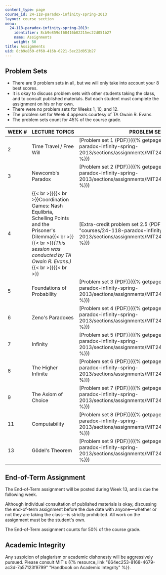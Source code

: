 ```yaml
---
content_type: page
course_id: 24-118-paradox-infinity-spring-2013
layout: course_section
menu:
  24-118-paradox-infinity-spring-2013:
    identifier: 8cb9e859df60416b02215ec22d051b27
    name: Assignments
    weight: 50
title: Assignments
uid: 8cb9e859-df60-416b-0221-5ec22d051b27
---
```


Problem Sets
------------

*   There are 9 problem sets in all, but we will only take into account your 8 best scores.
*   It is okay to discuss problem sets with other students taking the class, and to consult published materials. But each student must complete the assignment on his or her own.
*   There were no problem sets for Weeks 1, 10, and 12.
*   The problem set for Week 4 appears courtesy of TA Owain R. Evans.
*   The problem sets count for 45% of the course grade.

| WEEK # | LECTURE TOPICS | PROBLEM SET |
| --- | --- | --- |
| 2 | Time Travel / Free Will | [Problem set 1 (PDF)]({{% getpage "courses/24-118-paradox-infinity-spring-2013/sections/assignments/MIT24_118S13_ProbSet1" %}}) |
| 3 | Newcomb's Paradox | [Problem set 2 (PDF)]({{% getpage "courses/24-118-paradox-infinity-spring-2013/sections/assignments/MIT24_118S13_ProbSet2" %}}) |
| 4 | {{< br >}}{{< br >}}Coordination Games: Nash Equlibria, Schelling Points and the Prisoner's Dilemma{{< br >}}{{< br >}}_(This session was conducted by TA Owain R. Evans.)_{{< br >}}{{< br >}} | [Extra-credit problem set 2.5 (PDF)]({{% getpage "courses/24-118-paradox-infinity-spring-2013/sections/assignments/MIT24_118S13_ProbSet2.5" %}}) |
| 5 | Foundations of Probability | [Problem set 3 (PDF)]({{% getpage "courses/24-118-paradox-infinity-spring-2013/sections/assignments/MIT24_118S13_ProbSet3" %}}) |
| 6 | Zeno's Paradoxes | [Problem set 4 (PDF)]({{% getpage "courses/24-118-paradox-infinity-spring-2013/sections/assignments/MIT24_118S13_ProbSet4" %}}) |
| 7 | Infinity | [Problem set 5 (PDF)]({{% getpage "courses/24-118-paradox-infinity-spring-2013/sections/assignments/MIT24_118S13_ProbSet5" %}}) |
| 8 | The Higher Infinite | [Problem set 6 (PDF)]({{% getpage "courses/24-118-paradox-infinity-spring-2013/sections/assignments/MIT24_118S13_ProbSet6" %}}) |
| 9 | The Axiom of Choice | [Problem set 7 (PDF)]({{% getpage "courses/24-118-paradox-infinity-spring-2013/sections/assignments/MIT24_118S13_ProbSet7" %}}) |
| 11 | Computability | [Problem set 8 (PDF)]({{% getpage "courses/24-118-paradox-infinity-spring-2013/sections/assignments/MIT24_118S13_ProbSet8" %}}) |
| 13 | Gödel's Theorem | [Problem set 9 (PDF)]({{% getpage "courses/24-118-paradox-infinity-spring-2013/sections/assignments/MIT24_118S13_ProbSet9" %}}) 

End-of-Term Assignment
----------------------

The End-of-Term assignment will be posted during Week 13, and is due the following week.

Although individual consultation of published materials is okay, discussing the end-of-term assignment before the due date with anyone—whether or not they are taking the class—is strictly prohibited. All work on the assignment must be the student's own.

The End-of-Term assignment counts for 50% of the course grade.

Academic Integrity
------------------

Any suspicion of plagiarism or academic dishonesty will be aggressively pursued. Please consult MIT's {{% resource_link "664ec253-8168-4679-ac3d-7a57123f9799" "Handbook on Academic Integrity" %}}.